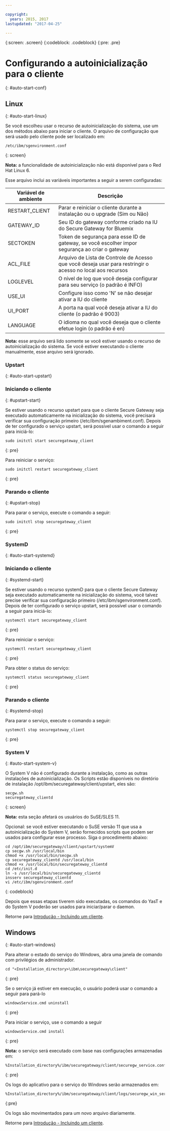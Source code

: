```yaml
---

copyright:
  years: 2015, 2017
lastupdated: "2017-04-25"

---
```

{:screen: .screen}
{:codeblock: .codeblock}
{:pre: .pre}

# Configurando a autoinicialização para o cliente
{: #auto-start-conf}

## Linux
{: #auto-start-linux}

Se você escolheu usar o recurso de autoinicialização do sistema, use um dos métodos abaixo para iniciar o cliente.  O arquivo de configuração que será usado pelo cliente pode ser localizado em:

```
/etc/ibm/sgenvironment.conf
```
{: screen}

<b>Nota:</b> a funcionalidade de autoinicialização não está disponível para o Red Hat Linux 6.

Esse arquivo inclui as variáveis importantes a seguir a serem configuradas:

| Variável de ambiente | Descrição       |
| ------------- | ----------- |
| RESTART_CLIENT | Parar e reiniciar o cliente durante a instalação ou o upgrade (Sim ou Não) |
| GATEWAY_ID | Seu ID do gateway conforme criado na IU do Secure Gateway for Bluemix |
| SECTOKEN | Token de segurança para esse ID de gateway, se você escolher impor segurança ao criar o gateway |
| ACL_FILE | Arquivo de Lista de Controle de Acesso que você deseja usar para restringir o acesso no local aos recursos |
| LOGLEVEL | O nível de log que você deseja configurar para seu serviço (o padrão é INFO) |
| USE_UI   | Configure isso como 'N' se não desejar ativar a IU do cliente |
| UI_PORT  | A porta na qual você deseja ativar a IU do cliente (o padrão é 9003) |
| LANGUAGE | O idioma no qual você deseja que o cliente efetue login (o padrão é en) |

<b>Nota:</b> esse arquivo será lido somente se você estiver usando o recurso de autoinicialização do sistema.  Se você estiver executando o cliente manualmente, esse arquivo será ignorado.

### Upstart
{: #auto-start-upstart}

### Iniciando o cliente
{: #upstart-start}

Se estiver usando o recurso upstart para que o cliente Secure Gateway seja executado automaticamente na inicialização do sistema, você precisará verificar sua configuração primeiro (/etc/ibm/sgenambiment.conf).  Depois de ter configurado o serviço upstart, será possível usar o comando a seguir para iniciá-lo:

```
sudo initctl start securegateway_client
```
{: pre}

Para reiniciar o serviço:

```
sudo initctl restart securegateway_client
```
{: pre}

### Parando o cliente
{: #upstart-stop}

Para parar o serviço, execute o comando a seguir:

```
sudo initctl stop securegateway_client
```
{: pre}

### SystemD
{: #auto-start-systemd}


### Iniciando o cliente
{: #systemd-start}

Se estiver usando o recurso systemD para que o cliente Secure Gateway seja executado automaticamente na inicialização do sistema, você talvez precise verificar sua configuração primeiro (/etc/ibm/sgenvironment.conf).  Depois de ter configurado o serviço upstart, será possível usar o comando a seguir para iniciá-lo:

```
systemctl start securegateway_client
```
{: pre}

Para reiniciar o serviço:

```
systemctl restart securegateway_client
```
{: pre}

Para obter o status do serviço:

```
systemctl status securegateway_client
```
{: pre}

### Parando o cliente
{: #systemd-stop}

Para parar o serviço, execute o comando a seguir:

```
systemctl stop securegateway_client
```
{: pre}

### System V
{: #auto-start-system-v}

O System V não é configurado durante a instalação, como as outras instalações de autoinicialização. Os Scripts estão disponíveis no diretório de instalação /opt/ibm/securegateway/client/upstart, eles são:

```
secgw.sh
securegateway_clientd
```
{: screen}

<b>Nota:</b> esta seção afetará os usuários do SuSE/SLES 11.

Opcional: se você estiver executando o SuSE versão 11 que usa a autoinicialização do
System V, serão fornecidos scripts que podem ser usados para configurar esse processo. Siga o procedimento abaixo:

```
cd /opt/ibm/securegateway/client/upstart/systemV
cp secgw.sh /usr/local/bin
chmod +x /usr/local/bin/secgw.sh
cp securegateway_clientd /usr/local/bin
chmod +x /usr/local/bin/securegateway_clientd
cd /etc/init.d
ln -s /usr/local/bin/securegateway_clientd
insserv securegateway_clientd
vi /etc/ibm/sgenvironment.conf
```
{: codeblock}

Depois que essas etapas tiverem sido executadas, os comandos do YasT e do System V poderão ser usados
para iniciar/parar o daemon.

Retorne para [Introdução - Incluindo um cliente](/docs/services/SecureGateway/securegateway_client.html).

## Windows
{: #auto-start-windows}

Para alterar o estado do serviço do Windows, abra uma janela de comando com privilégios de administrador.

```
cd "<Installation_directory>\ibm\securegateway\client"
```
{: pre}

Se o serviço já estiver em execução, o usuário poderá usar o comando a seguir para pará-lo

```
windowsService.cmd uninstall
```
{: pre}

Para iniciar o serviço, use o comando a seguir

```
windowsService.cmd install
```
{: pre}

<b>Nota:</b> o serviço será executado com base nas configurações armazenadas em:

```
%Installation_directory%/ibm/securegateway/client/securegw_service.config
```
{: pre}

Os logs do aplicativo para o serviço do Windows serão armazenados em:

```
%Installation_directory%/ibm/securegateway/client/logs/securegw_win_service.log
```
{:pre}

 Os logs são movimentados para um novo arquivo diariamente.

Retorne para [Introdução - Incluindo um cliente](/docs/services/SecureGateway/securegateway_client.html).
